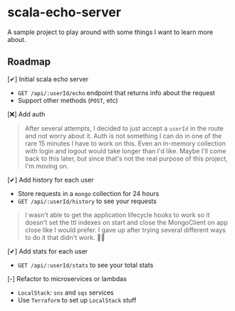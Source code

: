 # scala-echo-server

A sample project to play around with some things I want to learn more about.

## Roadmap

[✔] Initial scala echo server
  * `GET /api/:userId/echo` endpoint that returns info about the request
  * Support other methods (`POST`, etc)

[❌] Add auth
  > After several attempts, I decided to just accept a  `userId` in the route and not worry about it. Auth is not something I can do in one of the rare 15 minutes I have to work on this. Even an in-memory collection with login and logout would take longer than I'd like. Maybe I'll come back to this later, but since that's not the real purpose of this project, I'm moving on. 

[✔] Add history for each user
  * Store requests in a `mongo` collection for 24 hours
  * `GET /api/:userId/history` to see your requests
  > I wasn't able to get the application lifecycle hooks to work so it doesn't set the ttl indexes on start and close the MongoClient on app close like I would prefer. I gave up after trying several different ways to do it that didn't work. 🤷‍♂️

[✔] Add stats for each user
  * `GET /api/:userId/stats` to see your total stats

[-] Refactor to microservices or lambdas
  * `LocalStack`: `sns` and `sqs` services
  * Use `Terraform` to set up `LocalStack` stuff